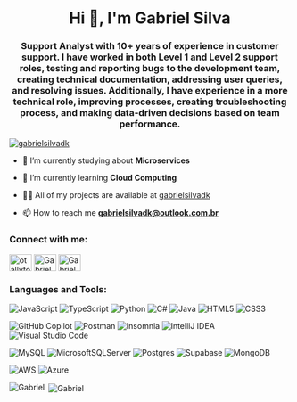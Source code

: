<h1 align="center">Hi 👋, I'm Gabriel Silva</h1>
<h3 align="center">Support Analyst with 10+ years of experience in customer support. I have worked in both Level 1 and Level 2 
support roles, testing and reporting bugs to the development team, creating technical documentation, addressing user 
queries, and resolving issues. Additionally, I have experience in a more technical role, improving processes, creating 
troubleshooting process, and making data-driven decisions based on team performance. </h3>

<p align="left"> <a href="https://x.com/GabrielSilvadk" target="blank"><img src="https://img.shields.io/badge/FOLLOW-%40GABRIELSILVADK-GRAY" alt="gabrielsilvadk" /></a> </p>

- 🔭 I’m currently studying about **Microservices**

- 🌱 I’m currently learning **Cloud Computing**

- 👨‍💻 All of my projects are available at [gabrielsilvadk](https://github.com/gabrielsilvadk)

- 📫 How to reach me **gabrielsilvadk@outlook.com.br**

<h3 align="left">Connect with me:</h3>
<p align="left">
<a href="https://twitter.com/gabrielsilvadk" target="blank"><img align="center" src="https://raw.githubusercontent.com/rahuldkjain/github-profile-readme-generator/master/src/images/icons/Social/twitter.svg" alt="otallyto" height="30" width="40" /></a>
<a href="https://linkedin.com/in/gabrielsilvadk" target="blank"><img align="center" src="https://raw.githubusercontent.com/rahuldkjain/github-profile-readme-generator/master/src/images/icons/Social/linked-in-alt.svg" alt="Gabriel" height="30" width="40" /></a>
<a href="https://instagram.com/gabrielsilvadk" target="blank"><img align="center" src="https://raw.githubusercontent.com/rahuldkjain/github-profile-readme-generator/master/src/images/icons/Social/instagram.svg" alt="Gabriel" height="30" width="40" /></a>
</p>

<h3 align="left">Languages and Tools:</h3>

![JavaScript](https://img.shields.io/badge/JavaScript-F7DF1E?style=for-the-badge&logo=javascript&logoColor=black)
![TypeScript](https://img.shields.io/badge/TypeScript-007ACC?style=for-the-badge&logo=typescript&logoColor=white)
![Python](https://img.shields.io/badge/python-3670A0?style=for-the-badge&logo=python&logoColor=ffdd54)
![C#](https://img.shields.io/badge/C%23-239120?style=for-the-badge&logo=c-sharp&logoColor=white)
![Java](https://img.shields.io/badge/java-%23ED8B00.svg?style=for-the-badge&logo=openjdk&logoColor=white)
![HTML5](https://img.shields.io/badge/html5-%23E34F26.svg?style=for-the-badge&logo=html5&logoColor=white)
![CSS3](https://img.shields.io/badge/css3-%231572B6.svg?style=for-the-badge&logo=css3&logoColor=white)

![GitHub Copilot](https://img.shields.io/badge/github_copilot-8957E5?style=for-the-badge&logo=github-copilot&logoColor=white)
![Postman](https://img.shields.io/badge/Postman-FF6C37?style=for-the-badge&logo=postman&logoColor=white)
![Insomnia](https://img.shields.io/badge/Insomnia-black?style=for-the-badge&logo=insomnia&logoColor=5849BE)
![IntelliJ IDEA](https://img.shields.io/badge/IntelliJIDEA-000000.svg?style=for-the-badge&logo=intellij-idea&logoColor=white)
![Visual Studio Code](https://img.shields.io/badge/Visual%20Studio%20Code-0078d7.svg?style=for-the-badge&logo=visual-studio-code&logoColor=white)

![MySQL](https://img.shields.io/badge/mysql-4479A1.svg?style=for-the-badge&logo=mysql&logoColor=white)
![MicrosoftSQLServer](https://img.shields.io/badge/Microsoft%20SQL%20Server-CC2927?style=for-the-badge&logo=microsoft%20sql%20server&logoColor=white)
![Postgres](https://img.shields.io/badge/postgres-%23316192.svg?style=for-the-badge&logo=postgresql&logoColor=white)
![Supabase](https://img.shields.io/badge/Supabase-3ECF8E?style=for-the-badge&logo=supabase&logoColor=white)
![MongoDB](https://img.shields.io/badge/MongoDB-%234ea94b.svg?style=for-the-badge&logo=mongodb&logoColor=white)

![AWS](https://img.shields.io/badge/AWS-%23FF9900.svg?style=for-the-badge&logo=amazon-aws&logoColor=white)
![Azure](https://img.shields.io/badge/azure-%230072C6.svg?style=for-the-badge&logo=microsoftazure&logoColor=white)

<p><img align="left" src="https://github-readme-stats.vercel.app/api/top-langs?username=gabrielsilvadk&show_icons=true&theme=dracula&locale=en&layout=compact" alt="Gabriel" /></p>
<p>&nbsp;<img align="center" src="https://github-readme-stats.vercel.app/api?username=gabrielsilvadk&show_icons=true&theme=dracula&locale=en" alt="Gabriel" /></p>